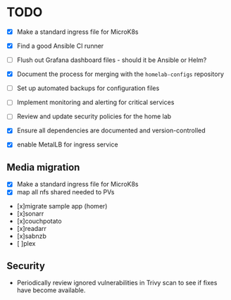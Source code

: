 # TODO

- [x] Make a standard ingress file for MicroK8s
- [x] Find a good Ansible CI runner
- [ ] Flush out Grafana dashboard files - should it be Ansible or Helm?
- [x] Document the process for merging with the `homelab-configs` repository
- [ ] Set up automated backups for configuration files
- [ ] Implement monitoring and alerting for critical services
- [ ] Review and update security policies for the home lab
- [x] Ensure all dependencies are documented and version-controlled
- [x] enable MetalLB for ingress service 


## Media migration

- [x] Make a standard ingress file for MicroK8s
- [x] map all nfs shared needed to PVs
- [x]migrate sample app (homer)
- [x]sonarr
- [x]couchpotato
- [x]readarr
- [x]sabnzb
- [ ]plex

## Security

- Periodically review ignored vulnerabilities in Trivy scan to see if fixes have become available.
